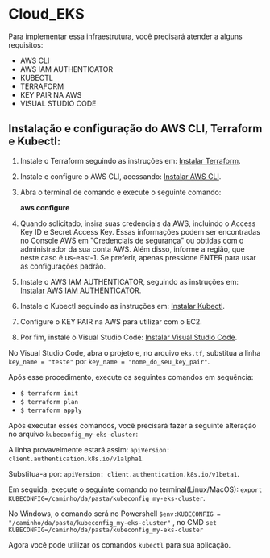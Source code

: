 # Cloud_EKS

Para implementar essa infraestrutura, você precisará atender a alguns requisitos:

- AWS CLI
- AWS IAM AUTHENTICATOR
- KUBECTL
- TERRAFORM
- KEY PAIR NA AWS
- VISUAL STUDIO CODE

## Instalação e configuração do AWS CLI, Terraform e Kubectl:

1. Instale o Terraform seguindo as instruções em: [Instalar Terraform](https://learn.hashicorp.com/tutorials/terraform/install-cli).

2. Instale e configure o AWS CLI, acessando: [Instalar AWS CLI](https://aws.amazon.com/cli/).

3. Abra o terminal de comando e execute o seguinte comando:

   **aws configure**
   

4. Quando solicitado, insira suas credenciais da AWS, incluindo o Access Key ID e Secret Access Key. Essas informações podem ser encontradas no Console AWS em "Credenciais de segurança" ou obtidas com o administrador da sua conta AWS. Além disso, informe a região, que neste caso é us-east-1. Se preferir, apenas pressione ENTER para usar as configurações padrão.

5. Instale o AWS IAM AUTHENTICATOR, seguindo as instruções em: [Instalar AWS IAM AUTHENTICATOR](https://docs.aws.amazon.com/eks/latest/userguide/install-aws-iam-authenticator.html).

6. Instale o Kubectl seguindo as instruções em: [Instalar Kubectl](https://kubernetes.io/docs/tasks/tools/install-kubectl/).

7. Configure o KEY PAIR na AWS para utilizar com o EC2.

8. Por fim, instale o Visual Studio Code: [Instalar Visual Studio Code](https://code.visualstudio.com/download).

No Visual Studio Code, abra o projeto e, no arquivo `eks.tf`, substitua a linha `key_name = "teste"` por `key_name = "nome_do_seu_key_pair"`.

Após esse procedimento, execute os seguintes comandos em sequência:

- `$ terraform init`
- `$ terraform plan`
- `$ terraform apply`

Após executar esses comandos, você precisará fazer a seguinte alteração no arquivo `kubeconfig_my-eks-cluster`:

A linha provavelmente estará assim: `apiVersion: client.authentication.k8s.io/v1alpha1`.

Substitua-a por: `apiVersion: client.authentication.k8s.io/v1beta1`.

Em seguida, execute o seguinte comando no terminal(Linux/MacOS): `export KUBECONFIG=/caminho/da/pasta/kubeconfig_my-eks-cluster`. 

No Windows, o comando será no Powershell `$env:KUBECONFIG = "/caminho/da/pasta/kubeconfig_my-eks-cluster"` , no CMD `set KUBECONFIG=/caminho/da/pasta/kubeconfig_my-eks-cluster`

Agora você pode utilizar os comandos `kubectl` para sua aplicação.

